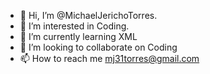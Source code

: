 - 👋 Hi, I’m @MichaelJerichoTorres.           
- 👀 I’m interested in Coding.
- 🌱 I’m currently learning XML
- 💞️ I’m looking to collaborate on Coding 
- 📫 How to reach me mj31torres@gmail.com

<!---
MichaelJerichoTorres/MichaelJerichoTorres is a ✨ special ✨ repository because its `README.md` (this file) appears on your GitHub profile.
You can click the Preview link to take a look at your changes.
--->
